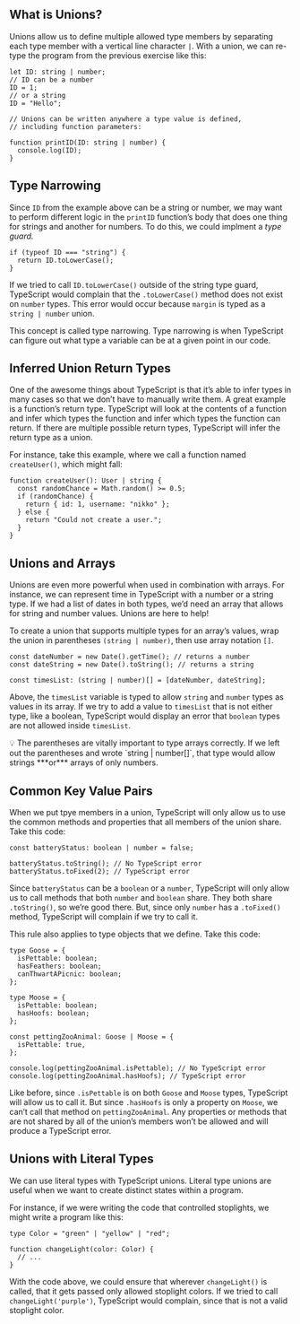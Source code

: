 ## What is Unions?

Unions allow us to define multiple allowed type members by separating each type member with a vertical line character `|`. With a union, we can re-type the program from the previous exercise like this:

```tsx
let ID: string | number;
// ID can be a number
ID = 1;
// or a string
ID = "Hello";

// Unions can be written anywhere a type value is defined,
// including function parameters:

function printID(ID: string | number) {
  console.log(ID);
}
```

## Type Narrowing

Since `ID` from the example above can be a string or number, we may want to perform different logic in the `printID` function’s body that does one thing for strings and another for numbers. To do this, we could implment a _type guard._

```tsx
if (typeof ID === "string") {
  return ID.toLowerCase();
}
```

If we tried to call `ID.toLowerCase()` outside of the string type guard, TypeScript would complain that the `.toLowerCase()` method does not exist on `number` types. This error would occur because `margin` is typed as a `string | number` union.

This concept is called type narrowing. Type narrowing is when TypeScript can figure out what type a variable can be at a given point in our code.

## Inferred Union Return Types

One of the awesome things about TypeScript is that it’s able to infer types in many cases so that we don’t have to manually write them. A great example is a function’s return type. TypeScript will look at the contents of a function and infer which types the function and infer which types the function can return. If there are multiple possible return types, TypeScript will infer the return type as a union.

For instance, take this example, where we call a function named `createUser()`, which might fall:

```tsx
function createUser(): User | string {
  const randomChance = Math.random() >= 0.5;
  if (randomChance) {
    return { id: 1, username: "nikko" };
  } else {
    return "Could not create a user.";
  }
}
```

## Unions and Arrays

Unions are even more powerful when used in combination with arrays. For instance, we can represent time in TypeScript with a number or a string type. If we had a list of dates in both types, we’d need an array that allows for string and number values. Unions are here to help!

To create a union that supports multiple types for an array’s values, wrap the union in parentheses `(string | number)`, then use array notation `[]`.

```tsx
const dateNumber = new Date().getTime(); // returns a number
const dateString = new Date().toString(); // returns a string

const timesList: (string | number)[] = [dateNumber, dateString];
```

Above, the `timesList` variable is typed to allow `string` and `number` types as values in its array. If we try to add a value to `timesList` that is not either type, like a boolean, TypeScript would display an error that `boolean` types are not allowed inside `timesList`.

<aside>
💡 The parentheses are vitally important to type arrays correctly. If we left out the parentheses and wrote `string | number[]`, that type would allow strings ***or*** arrays of only numbers.

</aside>

## Common Key Value Pairs

When we put tpye members in a union, TypeScript will only allow us to use the common methods and properties that all members of the union share. Take this code:

```tsx
const batteryStatus: boolean | number = false;

batteryStatus.toString(); // No TypeScript error
batteryStatus.toFixed(2); // TypeScript error
```

Since `batteryStatus` can be a `boolean` or a `number`, TypeScript will only allow us to call methods that both `number` and `boolean` share. They both share `.toString()`, so we’re good there. But, since only `number` has a `.toFixed()` method, TypeScript will complain if we try to call it.

This rule also applies to type objects that we define. Take this code:

```tsx
type Goose = {
  isPettable: boolean;
  hasFeathers: boolean;
  canThwartAPicnic: boolean;
};

type Moose = {
  isPettable: boolean;
  hasHoofs: boolean;
};

const pettingZooAnimal: Goose | Moose = {
  isPettable: true,
};

console.log(pettingZooAnimal.isPettable); // No TypeScript error
console.log(pettingZooAnimal.hasHoofs); // TypeScript error
```

Like before, since `.isPettable` is on both `Goose` and `Moose` types, TypeScript will allow us to call it. But since `.hasHoofs` is only a property on `Moose`, we can’t call that method on `pettingZooAnimal`. Any properties or methods that are not shared by all of the union’s members won’t be allowed and will produce a TypeScript error.

## Unions with Literal Types

We can use literal types with TypeScript unions. Literal type unions are useful when we want to create distinct states within a program.

For instance, if we were writing the code that controlled stoplights, we might write a program like this:

```tsx
type Color = "green" | "yellow" | "red";

function changeLight(color: Color) {
  // ...
}
```

With the code above, we could ensure that wherever `changeLight()` is called, that it gets passed only allowed stoplight colors. If we tried to call `changeLight('purple')`, TypeScript would complain, since that is not a valid stoplight color.
